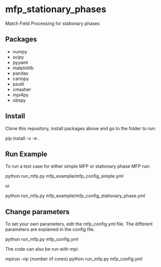 # mfp_stationary_phases
Match Field Processing for stationary phases

## Packages
- numpy
- scipy
- pyyaml
- matplotlib
- pandas
- cartopy
- psutil
- cmasher
- mpi4py
- obspy

## Install
Clone this repository, install packages above and go to the folder to run:

pip install -v -e .

## Run Example

To run a test case for either simple MFP or stationary phase MFP run:

python run_mfp.py mfp_example/mfp_config_simple.yml

or

python run_mfp.py mfp_example/mfp_config_stationary_phase.yml


## Change parameters

To set your own parameters, edit the mfp_config.yml file. The different parameters are explained in the config file. 

python run_mfp.py mfp_config.yml

The code can also be run with mpi:

mpirun -np {number of cores} python run_mfp.py mfp_config.yml


